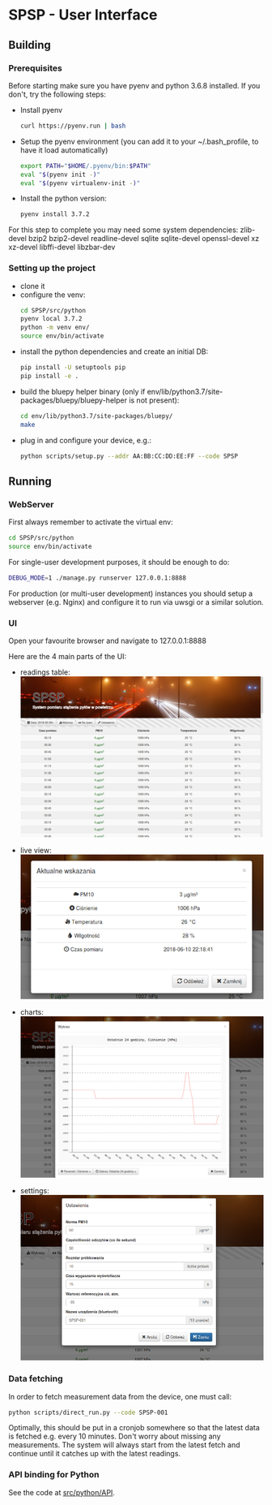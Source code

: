 # SPSP - User Interface

## Building

### Prerequisites
Before starting make sure you have pyenv and python 3.6.8 installed.
If you don't, try the following steps:

* Install pyenv
  ```sh
  curl https://pyenv.run | bash
  ```

* Setup the pyenv environment (you can add it to your ~/.bash_profile, to have it load automatically)
  ```sh
  export PATH="$HOME/.pyenv/bin:$PATH"
  eval "$(pyenv init -)"
  eval "$(pyenv virtualenv-init -)"
  ```

* Install the python version:
  ```sh
  pyenv install 3.7.2
  ```

For this step to complete you may need some system dependencies: 
zlib-devel bzip2 bzip2-devel readline-devel sqlite sqlite-devel openssl-devel xz xz-devel libffi-devel libzbar-dev

### Setting up the project

* clone it
* configure the venv:
  ```sh
  cd SPSP/src/python
  pyenv local 3.7.2
  python -m venv env/
  source env/bin/activate
  ```
* install the python dependencies and create an initial DB:
  ```sh
  pip install -U setuptools pip
  pip install -e .
  ```
* build the bluepy helper binary (only if env/lib/python3.7/site-packages/bluepy/bluepy-helper is not present):
  ```sh
  cd env/lib/python3.7/site-packages/bluepy/
  make
  ```
* plug in and configure your device, e.g.:
  ```sh
  python scripts/setup.py --addr AA:BB:CC:DD:EE:FF --code SPSP
  ```

## Running

### WebServer
First always remember to activate the virtual env:
```sh
cd SPSP/src/python
source env/bin/activate
```

For single-user development purposes, it should be enough to do:
```sh
DEBUG_MODE=1 ./manage.py runserver 127.0.0.1:8888
```

For production (or multi-user development) instances you should setup a webserver (e.g. Nginx)
and configure it to run via uwsgi or a similar solution. 

### UI
Open your favourite browser and navigate to 127.0.0.1:8888

Here are the 4 main parts of the UI:
* readings table:  
  ![data table](doc/lista.png)

* live view:  
  ![live view](doc/podglad.png)

* charts:  
  ![charts](doc/wykres.png)

* settings:  
  ![settings](doc/ustawienia.png)

### Data fetching
In order to fetch measurement data from the device, one must call:
```sh
python scripts/direct_run.py --code SPSP-001
```
Optimally, this should be put in a cronjob somewhere so that the latest data is fetched e.g. every 10 minutes.
Don't worry about missing any measurements. The system will always start from the latest
fetch and continue until it catches up with the latest readings.

### API binding for Python
See the code at [src/python/API](API).
